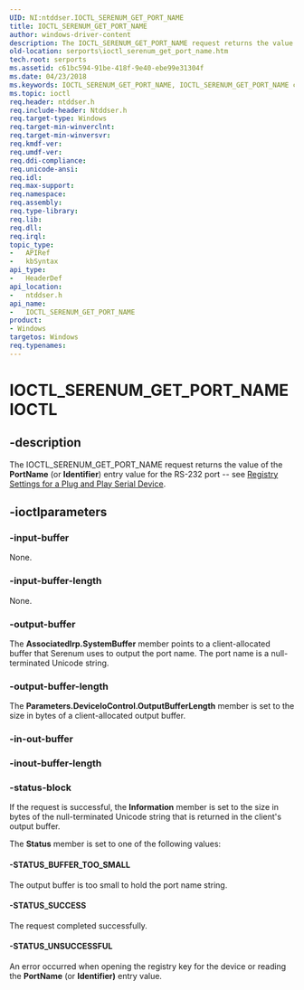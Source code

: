 ```yaml
---
UID: NI:ntddser.IOCTL_SERENUM_GET_PORT_NAME
title: IOCTL_SERENUM_GET_PORT_NAME
author: windows-driver-content
description: The IOCTL_SERENUM_GET_PORT_NAME request returns the value of the PortName (or Identifier) entry value for the RS-232 port -- see Registry Settings for a Plug and Play Serial Device.
old-location: serports\ioctl_serenum_get_port_name.htm
tech.root: serports
ms.assetid: c61bc594-91be-418f-9e40-ebe99e31304f
ms.date: 04/23/2018
ms.keywords: IOCTL_SERENUM_GET_PORT_NAME, IOCTL_SERENUM_GET_PORT_NAME control, IOCTL_SERENUM_GET_PORT_NAME control code [Serial Ports], ntddser/IOCTL_SERENUM_GET_PORT_NAME, senumref_448bb4bf-eda4-4fbc-abb6-5f470d07861e.xml, serports.ioctl_serenum_get_port_name
ms.topic: ioctl
req.header: ntddser.h
req.include-header: Ntddser.h
req.target-type: Windows
req.target-min-winverclnt: 
req.target-min-winversvr: 
req.kmdf-ver: 
req.umdf-ver: 
req.ddi-compliance: 
req.unicode-ansi: 
req.idl: 
req.max-support: 
req.namespace: 
req.assembly: 
req.type-library: 
req.lib: 
req.dll: 
req.irql: 
topic_type:
-	APIRef
-	kbSyntax
api_type:
-	HeaderDef
api_location:
-	ntddser.h
api_name:
-	IOCTL_SERENUM_GET_PORT_NAME
product:
- Windows
targetos: Windows
req.typenames: 
---
```


# IOCTL_SERENUM_GET_PORT_NAME IOCTL


## -description



The IOCTL_SERENUM_GET_PORT_NAME request returns the value of the <b>PortName</b> (or <b>Identifier</b>) entry value for the RS-232 port -- see <a href="https://msdn.microsoft.com/57bd090a-20fe-41c6-b730-0479f6ae0982">Registry Settings for a Plug and Play Serial Device</a>.




## -ioctlparameters




### -input-buffer

None.


### -input-buffer-length

None.


### -output-buffer

The <b>AssociatedIrp.SystemBuffer</b> member points to a client-allocated buffer that Serenum uses to output the port name. The port name is a null-terminated Unicode string.


### -output-buffer-length

The <b>Parameters.DeviceIoControl.OutputBufferLength</b> member is set to the size in bytes of a client-allocated output buffer.


### -in-out-buffer








### -inout-buffer-length








### -status-block

If the request is successful, the <b>Information</b> member is set to the size in bytes of the null-terminated Unicode string that is returned in the client's output buffer.

The <b>Status</b> member is set to one of the following values:




#### -STATUS_BUFFER_TOO_SMALL

The output buffer is too small to hold the port name string.


#### -STATUS_SUCCESS

The request completed successfully.


#### -STATUS_UNSUCCESSFUL

An error occurred when opening the registry key for the device or reading the <b>PortName</b> (or <b>Identifier)</b> entry value.

